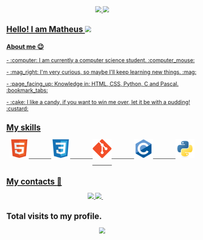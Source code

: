 <div align="center">
  <a href="https://github.com/Ma1heus">
  <img height="180em" src="https://github-readme-stats.vercel.app/api?username=Ma1heus&show_icons=true&theme=tokyonight&include_all_commits=true&count_private=true"/>
  <img height="180em" src="https://github-readme-stats.vercel.app/api/top-langs/?username=Ma1heus&layout=compact&langs_count=7&theme=tokyonight"/>
</div>

## Hello! I am Matheus <img src="https://raw.githubusercontent.com/iampavangandhi/iampavangandhi/master/gifs/Hi.gif" width="30px"></h2>

### About me :wink:
<div style="display: inline_block">
  <p> - :computer: I am currently a computer science student. :computer_mouse:</p>
  <p> - :mag_right: I'm very curious, so maybe I'll keep learning new things. :mag:</p>
  <p> - :page_facing_up: Knowledge in: HTML, CSS, Python, C and Pascal. :bookmark_tabs:</p>
  <p> - :cake: I like a candy, if you want to win me over, let it be with a pudding! :custard:</p>
</div>

## My skills 
<div align="center">
  <img height="50" src="https://raw.githubusercontent.com/devicons/devicon/master/icons/html5/html5-original.svg">
  &nbsp;&nbsp;&nbsp;&nbsp;&nbsp;&nbsp;&nbsp;&nbsp;&nbsp;&nbsp;&nbsp;&nbsp;&nbsp;
  <img height="50" src="https://raw.githubusercontent.com/devicons/devicon/master/icons/css3/css3-original.svg">
  &nbsp;&nbsp;&nbsp;&nbsp;&nbsp;&nbsp;&nbsp;&nbsp;&nbsp;&nbsp;&nbsp;&nbsp;&nbsp;
  <img height="50" src="https://raw.githubusercontent.com/devicons/devicon/master/icons/git/git-original.svg">
  &nbsp;&nbsp;&nbsp;&nbsp;&nbsp;&nbsp;&nbsp;&nbsp;&nbsp;&nbsp;&nbsp;&nbsp;&nbsp;
  <img height="50" src="https://raw.githubusercontent.com/devicons/devicon/master/icons/c/c-original.svg">
  &nbsp;&nbsp;&nbsp;&nbsp;&nbsp;&nbsp;&nbsp;&nbsp;&nbsp;&nbsp;&nbsp;&nbsp;&nbsp;
  <img height="50" src="https://raw.githubusercontent.com/devicons/devicon/master/icons/python/python-original.svg">
  &nbsp;&nbsp;&nbsp;&nbsp;&nbsp;&nbsp;&nbsp;&nbsp;&nbsp;&nbsp;&nbsp;&nbsp;&nbsp;
</div>
    
## My contacts :iphone:
<div align="center">
  <a>
      <a href="https://www.linkedin.com/in/matheus-rodrigues-o-ambicioso-em-programacao-e-tecnologia/">
        <img src="https://img.shields.io/badge/linkedin-%230077B5.svg?&style=for-the-badge&logo=linkedin&logoColor=white&link=mailto:https://www.linkedin.com/in/matheus-rodrigues-o-ambicioso-em-programacao-e-tecnologia/"
     </a>
      <a href="mailto:rod.luzmatheus@gmail.com">
        <img src="https://img.shields.io/badge/gmail-D14836?&style=for-the-badge&logo=gmail&logoColor=white&link=mailto:rod.luzmatheus@gmail.com">
    </a>
    &nbsp;&nbsp;&nbsp;&nbsp;&nbsp;&nbsp;&nbsp;&nbsp;&nbsp;
  </a>
</div>  
  
 ## Total visits to my profile. <br>
 <p align="center"> 
   <img alingn="center" src="https://profile-counter.glitch.me/Ma1heus/count.svg" />
 </p>
